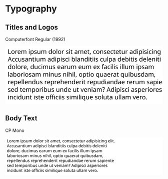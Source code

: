 # Typography

## Titles and Logos

Computerfont Regular (1992)

<img alt="Preview" src=".previews/computerfont.svg">

## Body Text

CP Mono

<img alt="Preview" src=".previews/cp-mono.svg">
